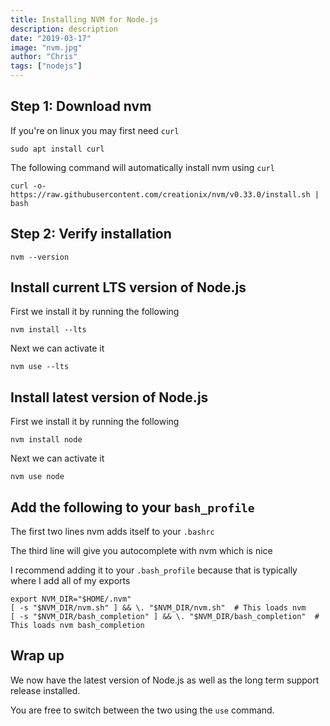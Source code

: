 ```yaml
---
title: Installing NVM for Node.js
description: description
date: "2019-03-17"
image: "nvm.jpg"
author: "Chris"
tags: ["nodejs"]
---
```


## Step 1: Download nvm

If you're on linux you may first need `curl`

```
sudo apt install curl
```

The following command will automatically install nvm using `curl`

```
curl -o- https://raw.githubusercontent.com/creationix/nvm/v0.33.0/install.sh | bash
```

## Step 2: Verify installation

```
nvm --version
```

## Install current LTS version of Node.js

First we install it by running the following

```
nvm install --lts
```

Next we can activate it

```
nvm use --lts
```

## Install latest version of Node.js

First we install it by running the following

```
nvm install node
```

Next we can activate it

```
nvm use node
```

## Add the following to your `bash_profile`

The first two lines nvm adds itself to your `.bashrc`

The third line will give you autocomplete with nvm which is nice

I recommend adding it to your `.bash_profile` because that is typically where I add all of my exports

```
export NVM_DIR="$HOME/.nvm"
[ -s "$NVM_DIR/nvm.sh" ] && \. "$NVM_DIR/nvm.sh"  # This loads nvm
[ -s "$NVM_DIR/bash_completion" ] && \. "$NVM_DIR/bash_completion"  # This loads nvm bash_completion
```

## Wrap up

We now have the latest version of Node.js as well as the long term support release installed.

You are free to switch between the two using the `use` command.
